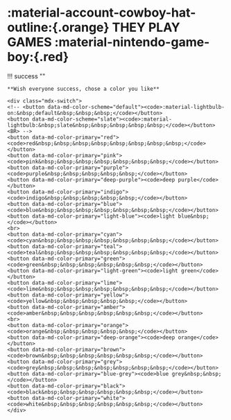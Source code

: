 # :material-account-cowboy-hat-outline:{.orange} THEY PLAY GAMES :material-nintendo-game-boy:{.red}
!!! success ""

    **Wish everyone success, chose a color you like**

    <div class="mdx-switch">
    <!-- <button data-md-color-scheme="default"><code>:material-lightbulb-on:&nbsp;default&nbsp;&nbsp;&nbsp;</code></button>
    <button data-md-color-scheme="slate"><code>:material-lightbulb:&nbsp;slate&nbsp;&nbsp;&nbsp;&nbsp;&nbsp;</code></button>
    <BR> -->
    <button data-md-color-primary="red"><code>red&nbsp;&nbsp;&nbsp;&nbsp;&nbsp;&nbsp;&nbsp;&nbsp;</code></button>
    <button data-md-color-primary="pink"><code>pink&nbsp;&nbsp;&nbsp;&nbsp;&nbsp;&nbsp;&nbsp;</code></button>
    <button data-md-color-primary="purple"><code>purple&nbsp;&nbsp;&nbsp;&nbsp;&nbsp;</code></button>
    <button data-md-color-primary="deep-purple"><code>deep purple</code></button>
    <button data-md-color-primary="indigo"><code>indigo&nbsp;&nbsp;&nbsp;&nbsp;&nbsp;</code></button>
    <button data-md-color-primary="blue"><code>blue&nbsp;&nbsp;&nbsp;&nbsp;&nbsp;&nbsp;&nbsp;</code></button>
    <button data-md-color-primary="light-blue"><code>light blue&nbsp;</code></button>
    <br>
    <button data-md-color-primary="cyan"><code>cyan&nbsp;&nbsp;&nbsp;&nbsp;&nbsp;&nbsp;&nbsp;</code></button>
    <button data-md-color-primary="teal"><code>teal&nbsp;&nbsp;&nbsp;&nbsp;&nbsp;&nbsp;&nbsp;</code></button>
    <button data-md-color-primary="green"><code>green&nbsp;&nbsp;&nbsp;&nbsp;&nbsp;&nbsp;</code></button>
    <button data-md-color-primary="light-green"><code>light green</code></button>
    <button data-md-color-primary="lime"><code>lime&nbsp;&nbsp;&nbsp;&nbsp;&nbsp;&nbsp;&nbsp;</code></button>
    <button data-md-color-primary="yellow"><code>yellow&nbsp;&nbsp;&nbsp;&nbsp;&nbsp;</code></button>
    <button data-md-color-primary="amber"><code>amber&nbsp;&nbsp;&nbsp;&nbsp;&nbsp;&nbsp;</code></button>
    <br>
    <button data-md-color-primary="orange"><code>orange&nbsp;&nbsp;&nbsp;&nbsp;&nbsp;</code></button>
    <button data-md-color-primary="deep-orange"><code>deep orange</code></button>
    <button data-md-color-primary="brown"><code>brown&nbsp;&nbsp;&nbsp;&nbsp;&nbsp;&nbsp;</code></button>
    <button data-md-color-primary="grey"><code>grey&nbsp;&nbsp;&nbsp;&nbsp;&nbsp;&nbsp;&nbsp;</code></button>
    <button data-md-color-primary="blue-grey"><code>blue grey&nbsp;&nbsp;</code></button>
    <button data-md-color-primary="black"><code>black&nbsp;&nbsp;&nbsp;&nbsp;&nbsp;&nbsp;</code></button>
    <button data-md-color-primary="white"><code>white&nbsp;&nbsp;&nbsp;&nbsp;&nbsp;&nbsp;</code></button>
    </div>



<!-- 
<script>
  var buttons = document.querySelectorAll("button[data-md-color-scheme]")
  buttons.forEach(function(button) {
    button.addEventListener("click", function() {
      document.body.setAttribute("data-md-color-switching", "")
      var attr = this.getAttribute("data-md-color-scheme")
      document.body.setAttribute("data-md-color-scheme", attr)
      var name = document.querySelector("#__code_0 code span.l")
      name.textContent = attr
      setTimeout(function() {
        document.body.removeAttribute("data-md-color-switching")
      })
    })
  })
</script>
-->

<script>
  var buttons = document.querySelectorAll("button[data-md-color-primary]")
  buttons.forEach(function (button) {
    button.addEventListener("click", function () {
      var attr = this.getAttribute("data-md-color-primary")
      document.body.setAttribute("data-md-color-primary", attr)
      var name = document.querySelector("#__code_1 code span.l")
      name.textContent = attr.replace("-", " ")
    })
  })
</script>